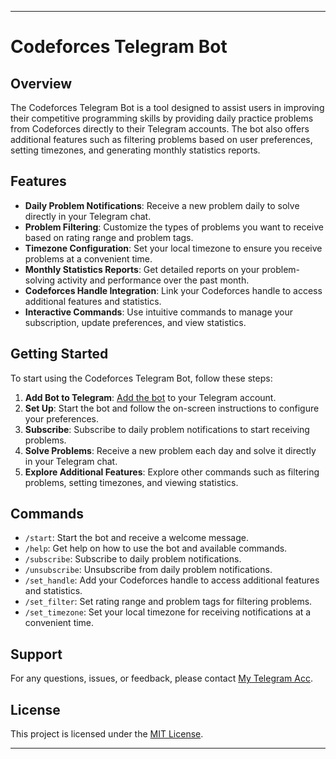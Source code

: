 
---

# Codeforces Telegram Bot

## Overview
The Codeforces Telegram Bot is a tool designed to assist users in improving their competitive programming skills by providing daily practice problems from Codeforces directly to their Telegram accounts. The bot also offers additional features such as filtering problems based on user preferences, setting timezones, and generating monthly statistics reports.

## Features
- **Daily Problem Notifications**: Receive a new problem daily to solve directly in your Telegram chat.
- **Problem Filtering**: Customize the types of problems you want to receive based on rating range and problem tags.
- **Timezone Configuration**: Set your local timezone to ensure you receive problems at a convenient time.
- **Monthly Statistics Reports**: Get detailed reports on your problem-solving activity and performance over the past month.
- **Codeforces Handle Integration**: Link your Codeforces handle to access additional features and statistics.
- **Interactive Commands**: Use intuitive commands to manage your subscription, update preferences, and view statistics.

## Getting Started
To start using the Codeforces Telegram Bot, follow these steps:
1. **Add Bot to Telegram**: [Add the bot](#) to your Telegram account.
2. **Set Up**: Start the bot and follow the on-screen instructions to configure your preferences.
3. **Subscribe**: Subscribe to daily problem notifications to start receiving problems.
4. **Solve Problems**: Receive a new problem each day and solve it directly in your Telegram chat.
5. **Explore Additional Features**: Explore other commands such as filtering problems, setting timezones, and viewing statistics.

## Commands
- `/start`: Start the bot and receive a welcome message.
- `/help`: Get help on how to use the bot and available commands.
- `/subscribe`: Subscribe to daily problem notifications.
- `/unsubscribe`: Unsubscribe from daily problem notifications.
- `/set_handle`: Add your Codeforces handle to access additional features and statistics.
- `/set_filter`: Set rating range and problem tags for filtering problems.
- `/set_timezone`: Set your local timezone for receiving notifications at a convenient time.

## Support
For any questions, issues, or feedback, please contact [My Telegram Acc](https://t.me/freakyLuffy).

## License
This project is licensed under the [MIT License](LICENSE).

---
